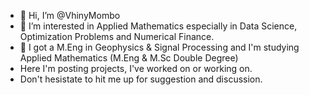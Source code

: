 - 👋 Hi, I’m @VhinyMombo
- 👀 I’m interested in Applied Mathematics especially in Data Science, Optimization Problems and Numerical Finance. 
- 🌱 I got a M.Eng in Geophysics & Signal Processing and I'm studying Applied Mathematics (M.Eng & M.Sc Double Degree)
- Here I'm posting projects, I've worked on or working on.
- Don't hesistate to hit me up for suggestion and discussion.


<!---
VhinyMombo/VhinyMombo is a ✨ special ✨ repository because its `README.md` (this file) appears on your GitHub profile.
You can click the Preview link to take a look at your changes.
--->

